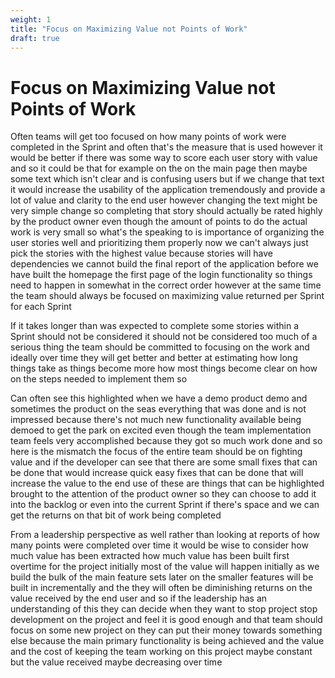 ```yaml
---
weight: 1
title: "Focus on Maximizing Value not Points of Work"
draft: true
---
```


# Focus on Maximizing Value not Points of Work


Often teams will get too focused on how many points of work were completed in the Sprint and often that's the measure that is used however it would be better if there was some way to score each user story with value and so it could be that for example on the on the main page then maybe some text which isn't clear and is confusing users but if we change that text it would increase the usability of the application tremendously and provide a lot of value and clarity to the end user however changing the text might be very simple change so completing that story should actually be rated highly by the product owner even though the amount of points to do the actual work is very small so what's the speaking to is importance of organizing the user stories well and prioritizing them properly now we can't always just pick the stories with the highest value because stories will have dependencies we cannot build the final report of the application before we have built the homepage the first page of the login functionality so things need to happen in somewhat in the correct order however at the same time the team should always be focused on maximizing value returned per Sprint for each Sprint 

If it takes longer than was expected to complete some stories within a Sprint should not be considered it should not be considered too much of a serious thing the team should be committed to focusing on the work and ideally over time they will get better and better at estimating how long things take as things become more how most things become clear on how on the steps needed to implement them so 

Can often see this highlighted when we have a demo product demo and sometimes the product on the seas everything that was done and is not impressed because there's not much new functionality available being demoed to get the park on excited even though the team implementation team feels very accomplished because they got so much work done and so here is the mismatch the focus of the entire team should be on fighting value and if the developer can see that there are some small fixes that can be done that would increase quick easy fixes that can be done that will increase the value to the end use of these are things that can be highlighted brought to the attention of the product owner so they can choose to add it into the backlog or even into the current Sprint if there's space and we can get the returns on that bit of work being completed 

From a leadership perspective as well rather than looking at reports of how many points were completed over time it would be wise to consider how much value has been extracted how much value has been built first overtime for the project initially most of the value will happen initially as we build the bulk of the main feature sets later on the smaller features will be built in incrementally and the they will often be diminishing returns on the value received by the end user and so if the leadership has an understanding of this they can decide when they want to stop project stop development on the project and feel it is good enough and that team should focus on some new project on they can put their money towards something else because the main primary functionality is being achieved and the value and the cost of keeping the team working on this project maybe constant but the value received maybe decreasing over time
